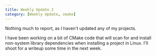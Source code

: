 ```yaml
---
title: Weekly Update 2
category: [Weekly Update, cmake]
---
```


Nothing much to report, as I haven't updated any of my projects.

I have been working on a bit of CMake code that will scan for and install non-system library dependencies when installing a project in Linux. I'll shoot for a writeup some time in the next week.
